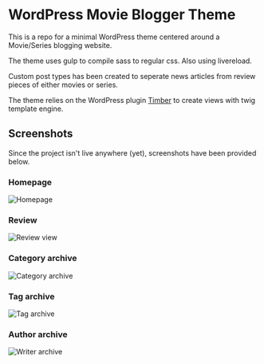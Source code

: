 # WordPress Movie Blogger Theme
This is a repo for a minimal WordPress theme centered around a Movie/Series blogging website.

The theme uses gulp to compile sass to regular css. Also using livereload.

Custom post types has been created to seperate news articles from review pieces of either movies or series.

The theme relies on the WordPress plugin [Timber](https://upstatement.com/timber/) to create views with twig template engine.

## Screenshots
Since the project isn't live anywhere (yet), screenshots have been provided below.

### Homepage
![Homepage](screenshots/homepage.png)

### Review
![Review view](screenshots/review.png)

### Category archive
![Category archive](screenshots/category.png)

### Tag archive
![Tag archive](screenshots/tag.png)

### Author archive
![Writer archive](screenshots/author.png)
